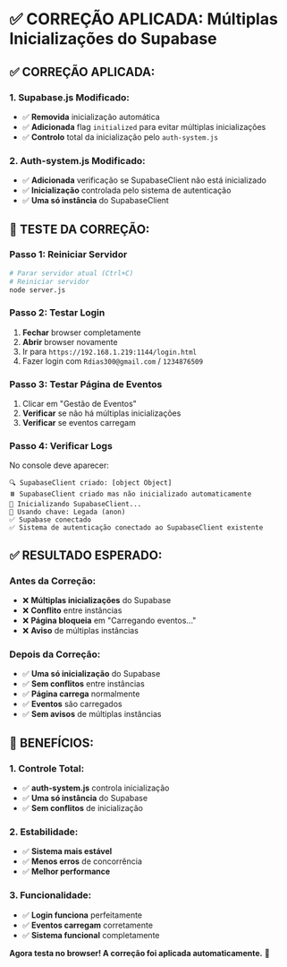 # ✅ CORREÇÃO APLICADA: Múltiplas Inicializações do Supabase

## ✅ **CORREÇÃO APLICADA:**

### **1. Supabase.js Modificado:**
- ✅ **Removida** inicialização automática
- ✅ **Adicionada** flag `initialized` para evitar múltiplas inicializações
- ✅ **Controlo** total da inicialização pelo `auth-system.js`

### **2. Auth-system.js Modificado:**
- ✅ **Adicionada** verificação se SupabaseClient não está inicializado
- ✅ **Inicialização** controlada pelo sistema de autenticação
- ✅ **Uma só instância** do SupabaseClient

## 🚀 **TESTE DA CORREÇÃO:**

### **Passo 1: Reiniciar Servidor**
```bash
# Parar servidor atual (Ctrl+C)
# Reiniciar servidor
node server.js
```

### **Passo 2: Testar Login**
1. **Fechar** browser completamente
2. **Abrir** browser novamente
3. Ir para `https://192.168.1.219:1144/login.html`
4. Fazer login com `Rdias300@gmail.com` / `1234876509`

### **Passo 3: Testar Página de Eventos**
1. Clicar em "Gestão de Eventos"
2. **Verificar** se não há múltiplas inicializações
3. **Verificar** se eventos carregam

### **Passo 4: Verificar Logs**
No console deve aparecer:
```
🔍 SupabaseClient criado: [object Object]
⏸️ SupabaseClient criado mas não inicializado automaticamente
🔧 Inicializando SupabaseClient...
🔑 Usando chave: Legada (anon)
✅ Supabase conectado
✅ Sistema de autenticação conectado ao SupabaseClient existente
```

## ✅ **RESULTADO ESPERADO:**

### **Antes da Correção:**
- ❌ **Múltiplas inicializações** do Supabase
- ❌ **Conflito** entre instâncias
- ❌ **Página bloqueia** em "Carregando eventos..."
- ❌ **Aviso** de múltiplas instâncias

### **Depois da Correção:**
- ✅ **Uma só inicialização** do Supabase
- ✅ **Sem conflitos** entre instâncias
- ✅ **Página carrega** normalmente
- ✅ **Eventos** são carregados
- ✅ **Sem avisos** de múltiplas instâncias

## 🎯 **BENEFÍCIOS:**

### **1. Controle Total:**
- ✅ **auth-system.js** controla inicialização
- ✅ **Uma só instância** do Supabase
- ✅ **Sem conflitos** de inicialização

### **2. Estabilidade:**
- ✅ **Sistema mais estável**
- ✅ **Menos erros** de concorrência
- ✅ **Melhor performance**

### **3. Funcionalidade:**
- ✅ **Login funciona** perfeitamente
- ✅ **Eventos carregam** corretamente
- ✅ **Sistema funcional** completamente

**Agora testa no browser! A correção foi aplicada automaticamente.** 🚀


